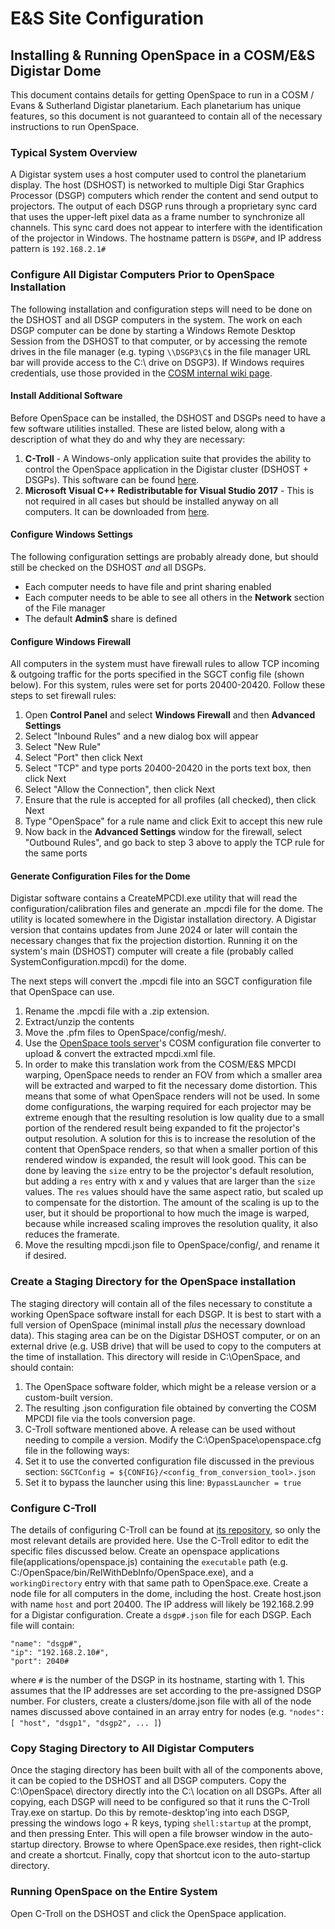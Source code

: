 # E&S Site Configuration

## Installing & Running OpenSpace in a COSM/E&S Digistar Dome

This document contains details for getting OpenSpace to run in a COSM / Evans & Sutherland Digistar planetarium. Each planetarium has unique features, so this document is not guaranteed to contain all of the necessary instructions to run OpenSpace.

### Typical System Overview
A Digistar system uses a host computer used to control the planetarium display. The host (DSHOST) is networked to multiple Digi Star Graphics Processor (DSGP) computers which render the content and send output to projectors.
The output of each DSGP runs through a proprietary sync card that uses the upper-left pixel data as a frame number to synchronize all channels. This sync card does not appear to interfere with the identification of the projector in Windows. The hostname pattern is `DSGP#`, and IP address pattern is `192.168.2.1#`

### Configure All Digistar Computers Prior to OpenSpace Installation
The following installation and configuration steps will need to be done on the DSHOST and all DSGP computers in the system. The work on each DSGP computer can be done by starting a Windows Remote Desktop Session from the DSHOST to that computer, or by accessing the remote drives in the file manager (e.g. typing `\\DSGP3\C$` in the file manager URL bar will provide access to the C:\\ drive on DSGP3). If Windows requires credentials, use those provided in the [COSM internal wiki page](https://internal.openspaceproject.com/en/misc/ens-site-configuration).

#### Install Additional Software
Before OpenSpace can be installed, the DSHOST and DSGPs need to have a few software utilities installed. These are listed below, along with a description of what they do and why they are necessary:
1. **C-Troll** - A Windows-only application suite that provides the ability to control the OpenSpace application in the Digistar cluster (DSHOST + DSGPs). This software can be found [here](https://github.com/c-toolbox/C-Troll).
2. **Microsoft Visual C++ Redistributable for Visual Studio 2017** - This is not required in all cases but should be installed anyway on all computers. It can be downloaded from [here](https://www.visualstudio.com/downloads/).

#### Configure Windows Settings
The following configuration settings are probably already done, but should still be checked on the DSHOST _and_ all DSGPs. 
* Each computer needs to have file and print sharing enabled
* Each computer needs to be able to see all others in the **Network** section of the File manager
* The default **Admin$** share is defined

#### Configure Windows Firewall
All computers in the system must have firewall rules to allow TCP incoming & outgoing traffic for the ports specified in the SGCT config file (shown below). For this system, rules were set for ports 20400-20420. Follow these steps to set firewall rules:
  1. Open **Control Panel** and select **Windows Firewall** and then **Advanced Settings**
  2. Select "Inbound Rules" and a new dialog box will appear
  3. Select "New Rule"
  4. Select "Port" then click Next
  5. Select "TCP" and type ports 20400-20420 in the ports text box, then click Next
  6. Select "Allow the Connection", then click Next
  7. Ensure that the rule is accepted for all profiles (all checked), then click Next
  8. Type "OpenSpace" for a rule name and click Exit to accept this new rule
  9. Now back in the **Advanced Settings** window for the firewall, select "Outbound Rules", and go back to step 3 above to apply the TCP rule for the same ports

#### Generate Configuration Files for the Dome
Digistar software contains a CreateMPCDI.exe utility that will read the configuration/calibration files and generate an .mpcdi file for the dome. The utility is located somewhere in the Digistar installation directory. A Digistar version that contains updates from June 2024 or later will contain the necessary changes that fix the projection distortion.
Running it on the system's main (DSHOST) computer will create a file (probably called SystemConfiguration.mpcdi) for the dome.

The next steps will convert the .mpcdi file into an SGCT configuration file that OpenSpace can use.
1. Rename the .mpcdi file with a .zip extension.
2. Extract/unzip the contents
3. Move the .pfm files to OpenSpace/config/mesh/.
4. Use the [OpenSpace tools server](https://tools.openspaceproject.com/)'s COSM configuration file converter to upload & convert the extracted mpcdi.xml file.
5. In order to make this translation work from the COSM/E&S MPCDI warping, OpenSpace needs to render an FOV from which a smaller area will be extracted and warped to fit the necessary dome distortion. This means that some of what OpenSpace renders will not be used. In some dome configurations, the warping required for each projector may be extreme enough that the resulting resolution is low quality due to a small portion of the rendered result being expanded to fit the projector's output resolution. A solution for this is to increase the resolution of the content that OpenSpace renders, so that when a smaller portion of this rendered window is expanded, the result will look good. This can be done by leaving the `size` entry to be the projector's default resolution, but adding a `res` entry with x and y values that are larger than the `size` values. The `res` values should have the same aspect ratio, but scaled up to compensate for the distortion. The amount of the scaling is up to the user, but it should be proportional to how much the image is warped, because while increased scaling improves the resolution quality, it also reduces the framerate.
6. Move the resulting mpcdi.json file to OpenSpace/config/, and rename it if desired.

### Create a Staging Directory for the OpenSpace installation
The staging directory will contain all of the files necessary to constitute a working OpenSpace software install for each DSGP. It is best to start with a full version of OpenSpace (minimal install _plus_ the necessary download data). This staging area can be on the Digistar DSHOST computer, or on an external drive (e.g. USB drive) that will be used to copy to the computers at the time of installation. This directory will reside in C:\OpenSpace, and should contain:
1. The OpenSpace software folder, which might be a release version or a custom-built version.
2. The resulting .json configuration file obtained by converting the COSM MPCDI file via the tools conversion page.
3. C-Troll software mentioned above. A release can be used without needing to compile a version.
Modify the C:\OpenSpace\openspace.cfg file in the following ways:
1. Set it to use the converted configuration file discussed in the previous section: `SGCTConfig = ${CONFIG}/<config_from_conversion_tool>.json` 
2. Set it to bypass the launcher using this line: `BypassLauncher = true`

### Configure C-Troll
The details of configuring C-Troll can be found at [its repository](https://github.com/c-toolbox/C-Troll), so only the most relevant details are provided here.
Use the C-Troll editor to edit the specific files discussed below.
Create an openspace applications file(applications/openspace.js) containing the `executable` path (e.g. C:/OpenSpace/bin/RelWithDebInfo/OpenSpace.exe), and a `workingDirectory` entry with that same path to OpenSpace.exe.
Create a node file for all computers in the dome, including the host. Create host.json with name `host` and port 20400. The IP address will likely be 192.168.2.99 for a Digistar configuration. Create a `dsgp#.json` file for each DSGP. Each file will contain:
```text
"name": "dsgp#",
"ip": "192.168.2.10#",
"port": 2040#
```
where `#` is the number of the DSGP in its hostname, starting with 1. This assumes that the IP addresses are set according to the pre-assigned DSGP number.
For clusters, create a clusters/dome.json file with all of the node names discussed above contained in an array entry for nodes (e.g. `"nodes": [ "host", "dsgp1", "dsgp2", ... ]`)

### Copy Staging Directory to All Digistar Computers
Once the staging directory has been built with all of the components above, it can be copied to the DSHOST and all DSGP computers. Copy the C:\\OpenSpace\\ directory directly into the C:\\ location on all DSGPs.
After all copying, each DSGP will need to be configured so that it runs the C-Troll Tray.exe on startup. Do this by remote-desktop'ing into each DSGP, pressing the windows logo + R keys, typing `shell:startup` at the prompt, and then pressing Enter. This will open a file browser window in the auto-startup directory. Browse to where OpenSpace.exe resides, then right-click and create a shortcut. Finally, copy that shortcut icon to the auto-startup directory.

### Running OpenSpace on the Entire System
Open C-Troll on the DSHOST and click the OpenSpace application.

